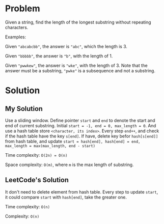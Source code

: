 # Problem
Given a string, find the length of the longest substring without repeating characters.

Examples:

Given `"abcabcbb"`, the answer is `"abc"`, which the length is 3.

Given `"bbbbb"`, the answer is `"b"`, with the length of 1.

Given `"pwwkew"`, the answer is `"wke"`, with the length of 3. Note that the answer must be a substring, `"pwke"` is a subsequence and not a substring.

# Solution
## My Solution
Use a sliding window. Define pointer `start` and `end` to denote the start and end of current substring. Initial `start = -1, end = 0, max_length = 0`. And use a hash table store `<character, its index>`. Every step `end++`, and check if the hash table have the key `s[end]`. If have, delete key befor `hash[s[end]]` from hash table, and update `start = hash[end], hash[end] = end, max_length = max(max_length, end - start)`

Time complexity: `O(2n) = O(n)`

Space complexity: `O(m)`, where `m` is the max length of substring.
## LeetCode's Solution
It don't need to delete element from hash table. Every step to update `start`, it could compare `start` with `hash[end]`, take the greater one.

Time complexity: `O(n)`

Complexity: `O(n)`